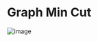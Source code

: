 # Graph Min Cut



![image](https://user-images.githubusercontent.com/12473437/115944976-d4535e00-a47e-11eb-9137-0d77ed11f8e9.png)
